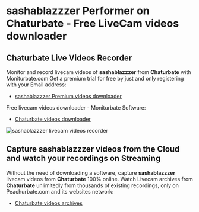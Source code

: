 # sashablazzzer Performer on Chaturbate - Free LiveCam videos downloader

## Chaturbate Live Videos Recorder

Monitor and record livecam videos of **sashablazzzer** from **Chaturbate** with Moniturbate.com
Get a premium trial for free by just and only registering with your Email address:
* [sashablazzzer Premium videos downloader](https://moniturbate.com/request-demo-licence-key.html)

Free livecam videos downloader - Moniturbate Software:
* [Chaturbate videos downloader](https://moniturbate.com/moniturbate-download-software.html)

![sashablazzzer livecam videos recorder](https://peachurnet.com/templates/moniturbate-software.png)


## Capture sashablazzzer videos from the Cloud and watch your recordings on Streaming

Without the need of downloading a software, capture **sashablazzzer** livecam videos from **Chaturbate** 100% online.
Watch Livecam archives from **Chaturbate** unlimitedly from thousands of existing recordings, only on Peachurbate.com and its websites network:
* [Chaturbate videos archives](https://peachurnet.com/)